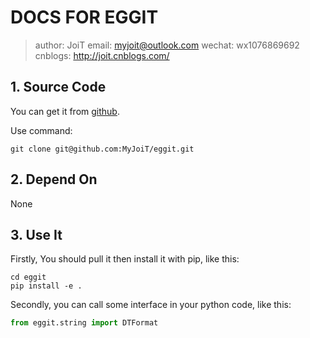 # DOCS FOR EGGIT

> author: JoiT
> email: myjoit@outlook.com
> wechat: wx1076869692
> cnblogs: http://joit.cnblogs.com/

## 1. Source Code 

You can get it from [github](git@github.com:MyJoiT/eggit.git).

Use command:
``` git 
git clone git@github.com:MyJoiT/eggit.git
```

## 2. Depend On

None

## 3. Use It

Firstly, You should pull it then install it with pip, like this:

``` git
cd eggit
pip install -e .
```

Secondly, you can call some interface in your python code, like this:

``` python
from eggit.string import DTFormat
```

